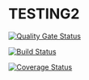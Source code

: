 # TESTING2
[![Quality Gate Status](https://sonarcloud.io/api/project_badges/measure?project=GroypySpoopyBoi_TESTING2&metric=alert_status)](https://sonarcloud.io/dashboard?id=GroypySpoopyBoi_TESTING2)

[![Build Status](https://travis-ci.com/GroypySpoopyBoi/TESTING2.svg?branch=main)](https://travis-ci.com/GroypySpoopyBoi/TESTING2)

[![Coverage Status](https://coveralls.io/repos/github/GroypySpoopyBoi/Testlab2/badge.svg?branch=main)](https://coveralls.io/github/GroypySpoopyBoi/Testlab2?branch=main)
